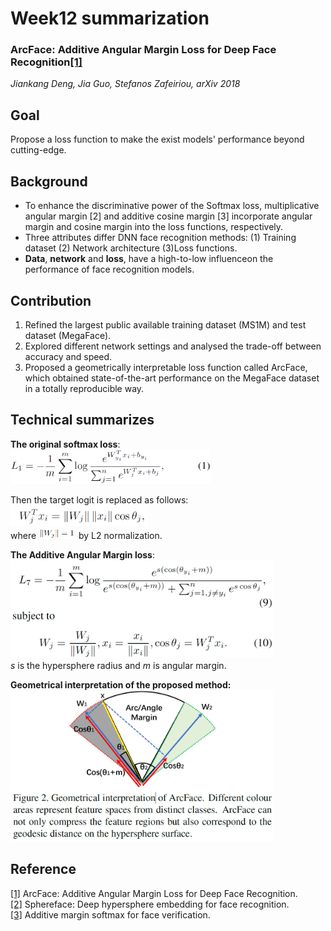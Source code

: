 # Week12 summarization
### ArcFace: Additive Angular Margin Loss for Deep Face Recognition[[1]](https://arxiv.org/pdf/1801.07698.pdf)
*Jiankang Deng, Jia Guo, Stefanos Zafeiriou, arXiv 2018*

## Goal
Propose a loss function to make the exist models' performance beyond cutting-edge.
## Background
* To enhance the discriminative power of the Softmax loss, multiplicative angular margin [2] and additive
cosine margin [3] incorporate angular margin and
cosine margin into the loss functions, respectively.
* Three attributes differ DNN face recognition methods: (1) Training dataset (2) Network architecture (3)Loss functions.
* **Data**, **network** and **loss**, have a high-to-low influenceon the performance of face recognition models.
## Contribution
1. Refined the largest public available training dataset (MS1M) and test dataset (MegaFace).
2. Explored different network settings and analysed the trade-off between accuracy and speed.
3. Proposed a geometrically interpretable loss function called ArcFace, which obtained state-of-the-art performance on the MegaFace dataset in a totally reproducible way.
## Technical summarizes

**The original softmax loss**:<br>
<img src="https://github.com/thtang/aMMAI2018-paper-summary/blob/master/ArcFace%20Additive%20Angular%20Margin%20Loss%20for%20Deep%20Face%20Recognition/images/f1.png" width=320><br>


Then the target logit is replaced as follows:<br>
<img src="https://github.com/thtang/aMMAI2018-paper-summary/blob/master/ArcFace%20Additive%20Angular%20Margin%20Loss%20for%20Deep%20Face%20Recognition/images/f2.png" width=220><br>
where <img src="https://github.com/thtang/aMMAI2018-paper-summary/blob/master/ArcFace%20Additive%20Angular%20Margin%20Loss%20for%20Deep%20Face%20Recognition/images/f3.png" width=60> by L2 normalization.<br>

**The Additive Angular Margin loss**:<br>
<img src="https://github.com/thtang/aMMAI2018-paper-summary/blob/master/ArcFace%20Additive%20Angular%20Margin%20Loss%20for%20Deep%20Face%20Recognition/images/f4.png" width=420><br>
*s* is the hypersphere radius and *m* is angular margin.

**Geometrical interpretation of the proposed method:**<br>
<img src="https://github.com/thtang/aMMAI2018-paper-summary/blob/master/ArcFace%20Additive%20Angular%20Margin%20Loss%20for%20Deep%20Face%20Recognition/images/f5.png" width=420>
## Reference
[[1]](https://arxiv.org/pdf/1801.07698.pdf) ArcFace: Additive Angular Margin Loss for Deep Face Recognition.<br>
[[2]](http://openaccess.thecvf.com/content_cvpr_2017/papers/Liu_SphereFace_Deep_Hypersphere_CVPR_2017_paper.pdf) Sphereface: Deep hypersphere embedding for face recognition.<br>
[[3]](https://ieeexplore.ieee.org/document/8331118/) Additive margin softmax for face verification.
